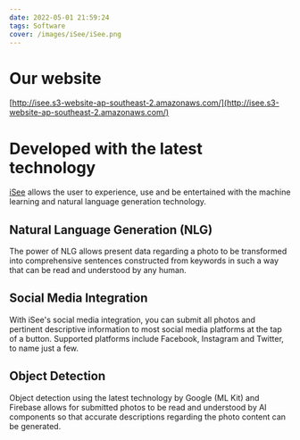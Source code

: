 ```yaml
---
date: 2022-05-01 21:59:24
tags: Software
cover: /images/iSee/iSee.png
---
```


# Our website

[http://isee.s3-website-ap-southeast-2.amazonaws.com/](http://isee.s3-website-ap-southeast-2.amazonaws.com/)

<!-- more -->

# Developed with the latest technology

[iSee](http://isee.s3-website-ap-southeast-2.amazonaws.com/) allows the user to experience, use and be entertained with the machine learning and natural language generation technology.

## Natural Language Generation (NLG)

The power of NLG allows present data regarding a photo to be transformed into comprehensive sentences constructed from keywords in such a way that can be read and understood by any human.

## Social Media Integration

With iSee's social media integration, you can submit all photos and pertinent descriptive information to most social media platforms at the tap of a button. Supported platforms include Facebook, Instagram and Twitter, to name just a few.

## Object Detection

Object detection using the latest technology by Google (ML Kit) and Firebase allows for submitted photos to be read and understood by AI components so that accurate descriptions regarding the photo content can be generated.